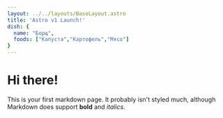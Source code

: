 ```yaml
---
layout: ../../layouts/BaseLayout.astro
title: 'Astro v1 Launch!'
dish: {
  name: "Борщ",
  foods: ["Капуста","Картофель","Мясо"]
}
---
```


# Hi there!

This is your first markdown page. It probably isn't styled much, although
Markdown does support **bold** and _italics._

